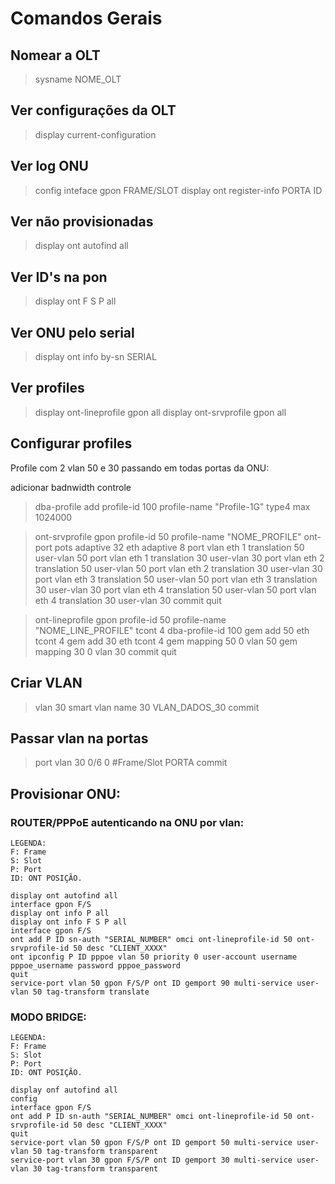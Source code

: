 
# Comandos Gerais
## Nomear a OLT
>sysname NOME_OLT


## Ver configurações da OLT
>display current-configuration


## Ver log ONU
>config
>inteface gpon FRAME/SLOT
>display ont register-info PORTA ID


## Ver não provisionadas
>display ont autofind all


## Ver ID's na pon 
>display ont F S P all

## Ver ONU pelo serial
>display ont info by-sn SERIAL	



## Ver profiles
>display ont-lineprofile gpon all
>display ont-srvprofile gpon all


## Configurar profiles

Profile com 2 vlan 50 e 30 passando em todas portas da ONU:

adicionar badnwidth controle

>dba-profile add profile-id 100 profile-name "Profile-1G" type4 max 1024000


>ont-srvprofile gpon profile-id 50 profile-name "NOME_PROFILE"
	  ont-port pots adaptive 32 eth adaptive 8
	  port vlan eth 1 translation 50 user-vlan 50
	  port vlan eth 1 translation 30 user-vlan 30
	  port vlan eth 2 translation 50 user-vlan 50
	  port vlan eth 2 translation 30 user-vlan 30
	  port vlan eth 3 translation 50 user-vlan 50
	  port vlan eth 3 translation 30 user-vlan 30
	  port vlan eth 4 translation 50 user-vlan 50
	  port vlan eth 4 translation 30 user-vlan 30
	  commit
	  quit


>ont-lineprofile gpon profile-id 50 profile-name "NOME_LINE_PROFILE"
	  tcont 4 dba-profile-id 100
	  gem add 50 eth tcont 4
	  gem add 30 eth tcont 4
	  gem mapping 50 0 vlan 50
	  gem mapping 30 0 vlan 30
	  commit
	  quit



## Criar VLAN 

>vlan 30 smart 
>vlan name 30 VLAN_DADOS_30
>commit


## Passar vlan na portas

>port vlan 30 0/6 0   #Frame/Slot PORTA
>commit




## Provisionar ONU:

### ROUTER/PPPoE autenticando na ONU por vlan:

	LEGENDA: 
	F: Frame 
	S: Slot 
	P: Port
	ID: ONT POSIÇÃO. 

	display ont autofind all
	interface gpon F/S
	display ont info P all
	display ont info F S P all
	interface gpon F/S
	ont add P ID sn-auth "SERIAL_NUMBER" omci ont-lineprofile-id 50 ont-srvprofile-id 50 desc "CLIENT_XXXX"              
	ont ipconfig P ID pppoe vlan 50 priority 0 user-account username pppoe_username password pppoe_password
	quit
	service-port vlan 50 gpon F/S/P ont ID gemport 90 multi-service user-vlan 50 tag-transform translate




### MODO BRIDGE: 

	LEGENDA: 
	F: Frame 
	S: Slot 
	P: Port
	ID: ONT POSIÇÃO. 

	display onf autofind all
	config
	interface gpon F/S
	ont add P ID sn-auth "SERIAL_NUMBER" omci ont-lineprofile-id 50 ont-srvprofile-id 50 desc "CLIENT_XXXX"
	quit
	service-port vlan 50 gpon F/S/P ont ID gemport 50 multi-service user-vlan 50 tag-transform transparent
	service-port vlan 30 gpon F/S/P ont ID gemport 30 multi-service user-vlan 30 tag-transform transparent
